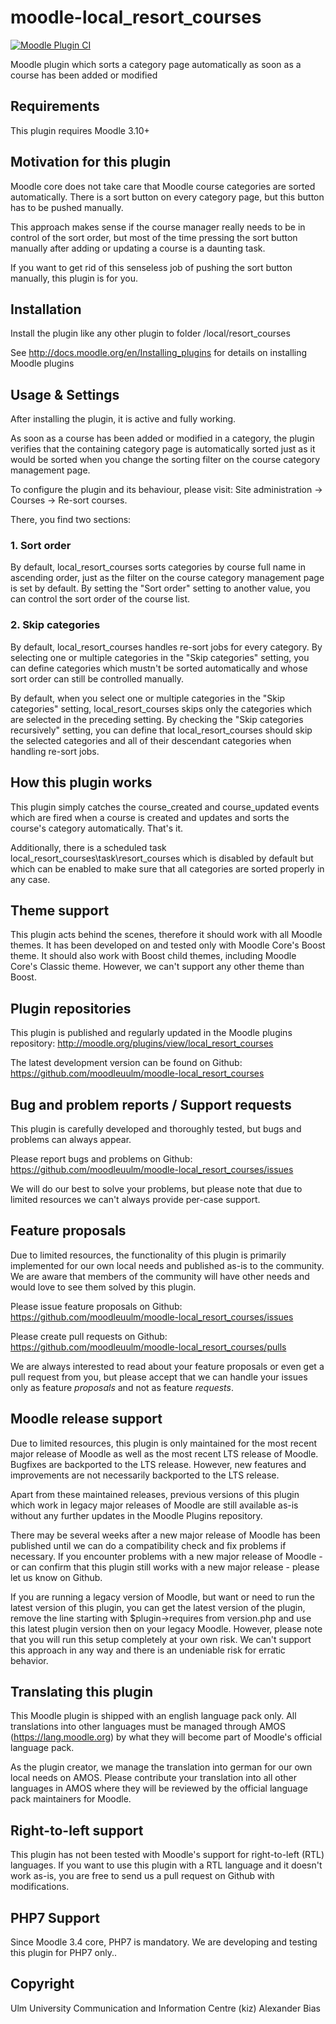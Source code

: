 moodle-local_resort_courses
===========================

[![Moodle Plugin CI](https://github.com/moodleuulm/moodle-local_resort_courses/workflows/Moodle%20Plugin%20CI/badge.svg?branch=master)](https://github.com/moodleuulm/moodle-local_resort_courses/actions?query=workflow%3A%22Moodle+Plugin+CI%22+branch%3Amaster)

Moodle plugin which sorts a category page automatically as soon as a course has been added or modified


Requirements
------------

This plugin requires Moodle 3.10+


Motivation for this plugin
--------------------------

Moodle core does not take care that Moodle course categories are sorted automatically. There is a sort button on every category page, but this button has to be pushed manually.

This approach makes sense if the course manager really needs to be in control of the sort order, but most of the time pressing the sort button manually after adding or updating a course is a daunting task.

If you want to get rid of this senseless job of pushing the sort button manually, this plugin is for you.


Installation
------------

Install the plugin like any other plugin to folder
/local/resort_courses

See http://docs.moodle.org/en/Installing_plugins for details on installing Moodle plugins


Usage & Settings
----------------

After installing the plugin, it is active and fully working.

As soon as a course has been added or modified in a category, the plugin verifies that the containing category page is automatically sorted just as it would be sorted when you change the sorting filter on the course category management page.

To configure the plugin and its behaviour, please visit:
Site administration -> Courses -> Re-sort courses.

There, you find two sections:

### 1. Sort order

By default, local_resort_courses sorts categories by course full name in ascending order, just as the filter on the course category management page is set by default. By setting the "Sort order" setting to another value, you can control the sort order of the course list.

### 2. Skip categories

By default, local_resort_courses handles re-sort jobs for every category. By selecting one or multiple categories in the "Skip categories" setting, you can define categories which mustn't be sorted automatically and whose sort order can still be controlled manually.

By default, when you select one or multiple categories in the "Skip categories" setting, local_resort_courses skips only the categories which are selected in the preceding setting. By checking the "Skip categories recursively" setting, you can define that local_resort_courses should skip the selected categories and all of their descendant categories when handling re-sort jobs.


How this plugin works
---------------------

This plugin simply catches the course_created and course_updated events which are fired when a course is created and updates and sorts the course's category automatically. That's it.

Additionally, there is a scheduled task local_resort_courses\task\resort_courses which is disabled by default but which can be enabled to make sure that all categories are sorted properly in any case.


Theme support
-------------

This plugin acts behind the scenes, therefore it should work with all Moodle themes.
It has been developed on and tested only with Moodle Core's Boost theme.
It should also work with Boost child themes, including Moodle Core's Classic theme. However, we can't support any other theme than Boost.


Plugin repositories
-------------------

This plugin is published and regularly updated in the Moodle plugins repository:
http://moodle.org/plugins/view/local_resort_courses

The latest development version can be found on Github:
https://github.com/moodleuulm/moodle-local_resort_courses


Bug and problem reports / Support requests
------------------------------------------

This plugin is carefully developed and thoroughly tested, but bugs and problems can always appear.

Please report bugs and problems on Github:
https://github.com/moodleuulm/moodle-local_resort_courses/issues

We will do our best to solve your problems, but please note that due to limited resources we can't always provide per-case support.


Feature proposals
-----------------

Due to limited resources, the functionality of this plugin is primarily implemented for our own local needs and published as-is to the community. We are aware that members of the community will have other needs and would love to see them solved by this plugin.

Please issue feature proposals on Github:
https://github.com/moodleuulm/moodle-local_resort_courses/issues

Please create pull requests on Github:
https://github.com/moodleuulm/moodle-local_resort_courses/pulls

We are always interested to read about your feature proposals or even get a pull request from you, but please accept that we can handle your issues only as feature _proposals_ and not as feature _requests_.


Moodle release support
----------------------

Due to limited resources, this plugin is only maintained for the most recent major release of Moodle as well as the most recent LTS release of Moodle. Bugfixes are backported to the LTS release. However, new features and improvements are not necessarily backported to the LTS release.

Apart from these maintained releases, previous versions of this plugin which work in legacy major releases of Moodle are still available as-is without any further updates in the Moodle Plugins repository.

There may be several weeks after a new major release of Moodle has been published until we can do a compatibility check and fix problems if necessary. If you encounter problems with a new major release of Moodle - or can confirm that this plugin still works with a new major release - please let us know on Github.

If you are running a legacy version of Moodle, but want or need to run the latest version of this plugin, you can get the latest version of the plugin, remove the line starting with $plugin->requires from version.php and use this latest plugin version then on your legacy Moodle. However, please note that you will run this setup completely at your own risk. We can't support this approach in any way and there is an undeniable risk for erratic behavior.


Translating this plugin
-----------------------

This Moodle plugin is shipped with an english language pack only. All translations into other languages must be managed through AMOS (https://lang.moodle.org) by what they will become part of Moodle's official language pack.

As the plugin creator, we manage the translation into german for our own local needs on AMOS. Please contribute your translation into all other languages in AMOS where they will be reviewed by the official language pack maintainers for Moodle.


Right-to-left support
---------------------

This plugin has not been tested with Moodle's support for right-to-left (RTL) languages.
If you want to use this plugin with a RTL language and it doesn't work as-is, you are free to send us a pull request on Github with modifications.


PHP7 Support
------------

Since Moodle 3.4 core, PHP7 is mandatory. We are developing and testing this plugin for PHP7 only..


Copyright
---------

Ulm University
Communication and Information Centre (kiz)
Alexander Bias
